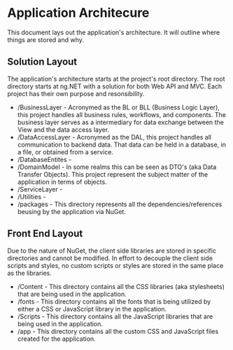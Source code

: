 Application Architecure
========================
This document lays out the application's architecture. It will outline where things are stored and why.

Solution Layout
-----------------------
The application's architecture starts at the project's root directory. The root directory starts at ng.NET with a solution for both Web API and MVC. Each project has their own purpose and resonsibility. 

* /BusinessLayer - Acronymed as the BL or BLL (Business Logic Layer), this project handles all business rules, workflows, and components. The business layer serves as a intermediary for data exchange between the View and the data access layer.
* /DataAccessLayer - Acronymed as the DAL, this project handles all communication to backend data. That data can be held in a database, in a file, or obtained from a service.
* /DatabaseEntites - 
* /DomainModel - In some realms this can be seen as DTO's (aka Data Transfer Objects). This project represent the subject matter of the application in terms of objects.
* /ServiceLayer - 
* /Utilities - 
* /packages - This directory represents all the dependencies/references beusing by the application via NuGet.

Front End Layout
---------------------
Due to the nature of NuGet, the client side libraries are stored in specific directories and cannot be modified. In effort to decouple the client side scripts and styles, no custom scripts or styles are stored in the same place as the libraries.

* /Content - This directory contains all the CSS libraries (aka stylesheets) that are being used in the application.
* /fonts - This directory contains all the fonts that is being utilized by either a CSS or JavaScript library in the application.
* /Scripts - This directory contains all the JavaScript libraries that are being used in the application.
* /app - This directory contains all the custom CSS and JavaScript files created for the application.